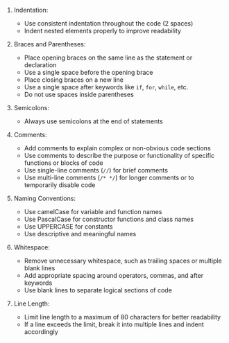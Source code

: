 1. Indentation:

   - Use consistent indentation throughout the code (2 spaces)
   - Indent nested elements properly to improve readability

2. Braces and Parentheses:

   - Place opening braces on the same line as the statement or declaration
   - Use a single space before the opening brace
   - Place closing braces on a new line
   - Use a single space after keywords like `if`, `for`, `while`, etc.
   - Do not use spaces inside parentheses

3. Semicolons:

   - Always use semicolons at the end of statements

4. Comments:

   - Add comments to explain complex or non-obvious code sections
   - Use comments to describe the purpose or functionality of specific functions or blocks of code
   - Use single-line comments (`//`) for brief comments
   - Use multi-line comments (`/* */`) for longer comments or to temporarily disable code

5. Naming Conventions:

   - Use camelCase for variable and function names
   - Use PascalCase for constructor functions and class names
   - Use UPPERCASE for constants
   - Use descriptive and meaningful names

6. Whitespace:

   - Remove unnecessary whitespace, such as trailing spaces or multiple blank lines
   - Add appropriate spacing around operators, commas, and after keywords
   - Use blank lines to separate logical sections of code

7. Line Length:
   - Limit line length to a maximum of 80 characters for better readability
   - If a line exceeds the limit, break it into multiple lines and indent accordingly
